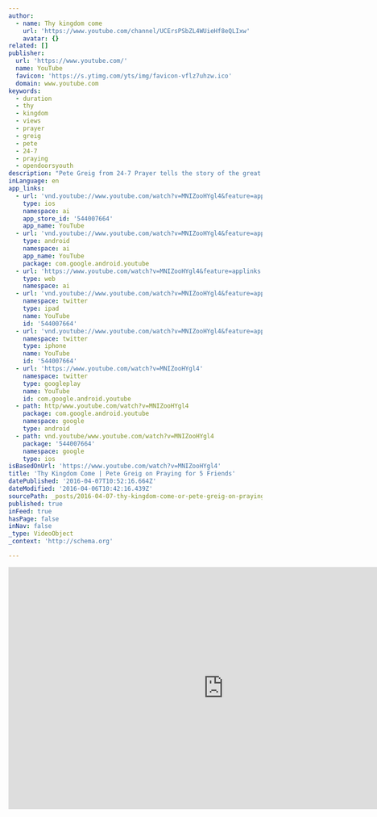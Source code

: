 ```yaml
---
author:
  - name: Thy kingdom come
    url: 'https://www.youtube.com/channel/UCErsPSbZL4WUieHf8eQLIxw'
    avatar: {}
related: []
publisher:
  url: 'https://www.youtube.com/'
  name: YouTube
  favicon: 'https://s.ytimg.com/yts/img/favicon-vflz7uhzw.ico'
  domain: www.youtube.com
keywords:
  - duration
  - thy
  - kingdom
  - views
  - prayer
  - greig
  - pete
  - 24-7
  - praying
  - opendoorsyouth
description: "Pete Greig from 24-7 Prayer tells the story of the great preacher DL Moody who prayed for 100 of his friends who didn't yet know Jesus - and the extraordinary result that had. It's an encouragement for us all to pray for our friends who we'd love to know the good news of Jesus."
inLanguage: en
app_links:
  - url: 'vnd.youtube://www.youtube.com/watch?v=MNIZooHYgl4&feature=applinks'
    type: ios
    namespace: ai
    app_store_id: '544007664'
    app_name: YouTube
  - url: 'vnd.youtube://www.youtube.com/watch?v=MNIZooHYgl4&feature=applinks'
    type: android
    namespace: ai
    app_name: YouTube
    package: com.google.android.youtube
  - url: 'https://www.youtube.com/watch?v=MNIZooHYgl4&feature=applinks'
    type: web
    namespace: ai
  - url: 'vnd.youtube://www.youtube.com/watch?v=MNIZooHYgl4&feature=applinks'
    namespace: twitter
    type: ipad
    name: YouTube
    id: '544007664'
  - url: 'vnd.youtube://www.youtube.com/watch?v=MNIZooHYgl4&feature=applinks'
    namespace: twitter
    type: iphone
    name: YouTube
    id: '544007664'
  - url: 'https://www.youtube.com/watch?v=MNIZooHYgl4'
    namespace: twitter
    type: googleplay
    name: YouTube
    id: com.google.android.youtube
  - path: http/www.youtube.com/watch?v=MNIZooHYgl4
    package: com.google.android.youtube
    namespace: google
    type: android
  - path: vnd.youtube/www.youtube.com/watch?v=MNIZooHYgl4
    package: '544007664'
    namespace: google
    type: ios
isBasedOnUrl: 'https://www.youtube.com/watch?v=MNIZooHYgl4'
title: 'Thy Kingdom Come | Pete Greig on Praying for 5 Friends'
datePublished: '2016-04-07T10:52:16.664Z'
dateModified: '2016-04-06T10:42:16.439Z'
sourcePath: _posts/2016-04-07-thy-kingdom-come-or-pete-greig-on-praying-for-5-friends.md
published: true
inFeed: true
hasPage: false
inNav: false
_type: VideoObject
_context: 'http://schema.org'

---
```

<iframe src="https://cdn.embedly.com/widgets/media.html?src=https%3A%2F%2Fwww.youtube.com%2Fembed%2FMNIZooHYgl4%3Ffeature%3Doembed&amp;url=https%3A%2F%2Fwww.youtube.com%2Fwatch%3Fv%3DMNIZooHYgl4&amp;image=https%3A%2F%2Fi.ytimg.com%2Fvi%2FMNIZooHYgl4%2Fhqdefault.jpg&amp;key=b7d04c9b404c499eba89ee7072e1c4f7&amp;type=text%2Fhtml&amp;schema=youtube" width="854" height="480" scrolling="no" frameborder="0" allowfullscreen="allowfullscreen" style=""></iframe>